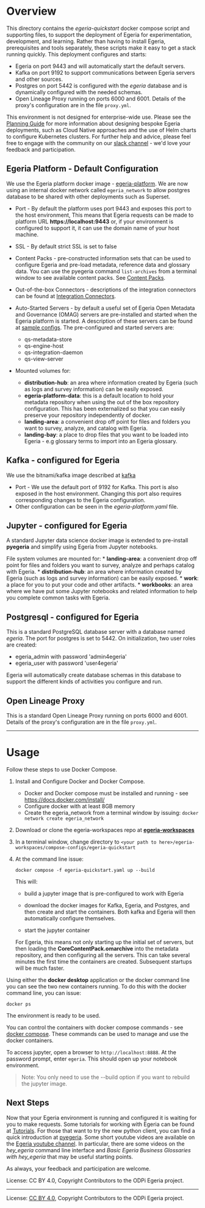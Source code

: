 <!-- SPDX-License-Identifier: CC-BY-4.0 -->
<!-- Copyright Contributors to the ODPi Egeria project. -->

# Overview
This directory contains the *egeria-quickstart* docker compose script and supporting files, to support the deployment of Egeria for experimentation,
development, and learning. Rather than having to install Egeria, prerequisites and tools separately, these scripts make 
it easy to get a stack running quickly. This deployment configures and starts:

* Egeria on port 9443 and will automatically start the default servers.
* Kafka on port 9192 to support communications between Egeria servers and other sources.
* Postgres on port 5442 is configured with the *egeria* database and is dynamically configured with the needed schemas.
* Open Lineage Proxy running on ports 6000 and 6001. Details of the proxy's configuration are in the file `proxy.yml`. 


This environment is not designed for enterprise-wide use. Please see the [Planning Guide](https://egeria-project.org/guides/planning/)
for more information about designing bespoke Egeria deployments, such as Cloud Native approaches and the use of
Helm charts to configure Kubernetes clusters. 
For further help and advice, please feel free to engage with the community on our [slack channel](https://lfaifoundation.slack.com/join/shared_invite/zt-o65errpw-gMTbwNr7FnNbVXNVFkmyNA%E2%80%8B#/shared-invite/email) - we'd love your feedback and participation.

 

## Egeria Platform - Default Configuration
We use the Egeria platform docker image - [egeria-platform](https://hub.docker.com/r/odpi/egeria-platform). We are now using an internal docker network called
`egeria_network` to allow postgres database to be shared with other deployments such as Superset. 

* Port - By default the platform uses port 9443 and exposes this port to the host environment, This means that Egeria requests
can be made to platform URL **https://localhost:9443** or, if your environment is configured to support it, it can use 
the domain name of your host machine. 
* SSL - By default strict SSL is set to false 
* Content Packs - pre-constructed information sets that can be used to configure Egeria and pre-load metadata, reference data and glossary data. 
You can use the pyegeria command `list-archives` from a terminal window to see available content packs. See [Content Packs](https://egeria-project.org/content-packs/).
* Out-of-the-box Connectors - descriptions of the integration connectors can be found at [Integration Connectors](https://egeria-project.org/connectors/).

* Auto-Started Servers - by default a useful set of Egeria Open Metadata and Governance (OMAG) servers are pre-installed
and started when the Egeria platform is started.  A description of these servers can be found at [sample configs](open-metadata-resources/open-metadata-deployment/sample-configs/README.md).
The pre-configured and started servers are:

  * qs-metadata-store
  * qs-engine-host
  * qs-integration-daemon
  * qs-view-server
  
   
* Mounted volumes for:
    * **distribution-hub**: an area where information created by Egeria (such as logs and survey information) can be easily exposed.
    * **egeria-platform-data**: this is a default location to hold your metadata repository when using the out of the box repository configuration. This has been externalized so that you can easily preserve your repository independently of docker.
    * **landing-area**: a convenient drop off point for files and folders you want to survey, analyze, and catalog with Egeria.
    * **landing-bay**: a place to drop files that you want to be loaded into Egeria - e.g glossary terms to import into an Egeria glossary.
  
    

## Kafka - configured for Egeria
We use the bitnami/kafka image described at [kafka](https://hub.docker.com/r/bitnami/kafka)

* Port - We use the default port of 9192 for Kafka. This port is also exposed in the host environment. Changing this port also requires corresponding changes to the Egeria configuration.
* Other configuration can be seen in the *egeria-platform.yaml* file. 

## Jupyter - configured for Egeria
A standard Jupyter data science docker image is extended to pre-install **pyegeria** and simplify using Egeria from Jupyter notebooks.

File system volumes are mounted for:
    * **landing-area**: a convenient drop off point for files and folders you want to survey, analyze and perhaps catalog with Egeria.
    * **distribution-hub**: an area where information created by Egeria (such as logs and survey information) can be easily exposed.
    * **work**: a place for you to put your code and other artifacts.
    * **workbooks**: an area where we have put some Jupyter notebooks and related information to help you complete common tasks with Egeria. 

## Postgresql - configured for Egeria

This is a standard PostgreSQL database server with a database named *egeria*. The port for postgres is set to 5442. On initialization, two user roles are created:

* egeria_admin with password 'admin4egeria'
* egeria_user with password 'user4egeria'

Egeria will automatically create database schemas in this database to support the different kinds of activities you configure and run.

## Open Lineage Proxy 
This is a standard Open Lineage Proxy running on ports 6000 and 6001. Details of the proxy's configuration are in
the file `proxy.yml`. 

----
# Usage

Follow these steps to use Docker Compose.

1. Install and Configure Docker and Docker Compose. 
   * Docker and Docker compose must be installed and running - see https://docs.docker.com/install/
   * Configure docker with at least 8GB memory
   * Create the egeria_network from a terminal window by issuing: `docker network create egeria_network`
2. Download or clone the egeria-workspaces repo at [**egeria-workspaces**](https://github.com/odpi/egeria-workspaces.git)
3. In a terminal window, change directory to `<your path to here>/egeria-workspaces/compose-configs/egeria-quickstart`
4. At the command line issue:

   `docker compose -f egeria-quickstart.yaml up --build`

   This will:

   * build a jupyter image that is pre-configured to work with Egeria 
    
   * download the docker images for Kafka, Egeria, and Postgres, and then create and start the containers. Both kafka and Egeria will then automatically configure themselves. 

   * start the jupyter container

   For Egeria, this means not only starting up the initial set of servers, but then loading the **CoreContentPack.omarchive** into the metadata repository, and then configuring all the servers. 
   This can take several minutes the first time the containers are created. Subsequent startups will be much faster.

Using either the **docker desktop** application or the docker command line you can see the two new containers running. To do this with the docker command line, you can issue:

`docker ps`

The environment is ready to be used. 

You can control the containers with docker compose commands - see [docker compose](https://docs.docker.com/reference/cli/docker/compose/). These commands can be used to manage and use the docker containers.

To access jupyter, open a browser to `http://localhost:8888`. At the password prompt, enter `egeria`. This should open up your notebook environment.

>Note: You only need to use the --build option if you want to rebuild the jupyter image.

## Next Steps

Now that your Egeria environment is running and configured it is waiting for you to make requests. 
Some tutorials for working with Egeria can be found at [Tutorials](https://egeria-project.org/education/tutorials/). For those that want to try the new python client, you can find a quick introduction at [pyegeria](https://getting-started-with-egeria.pdr-associates.com/recipe-6-charming-python.html). 
Some short youtube videos are available on the [Egeria youtube channel](https://www.youtube.com/@egeria-project). 
In particular, there are some videos on the *hey_egeria* command line interface and *Basic Egeria Business Glossaries with hey_egeria*
that may be useful starting points.


As always, your feedback and participation are welcome. 


License: CC BY 4.0, Copyright Contributors to the ODPi Egeria project.
   





----
License: [CC BY 4.0](https://creativecommons.org/licenses/by/4.0/),
Copyright Contributors to the ODPi Egeria project.
